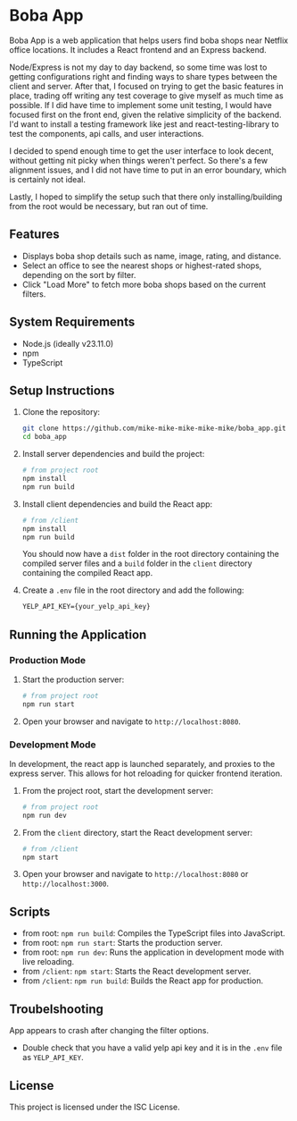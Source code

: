 # Boba App

Boba App is a web application that helps users find boba shops near Netflix office locations. It includes a React frontend and an Express backend.

Node/Express is not my day to day backend, so some time was lost to getting configurations right and finding ways to share types between the client and server. After that, I focused on trying to get the basic features in place, trading off writing any test coverage to give myself as much time as possible. If I did have time to implement some unit testing, I would have focused first on the front end, given the relative simplicity of the backend. I'd want to install a testing framework like jest and react-testing-library to test the components, api calls, and user interactions.

I decided to spend enough time to get the user interface to look decent, without getting nit picky when things weren't perfect. So there's a few alignment issues, and I did not have time to put in an error boundary, which is certainly not ideal.

Lastly, I hoped to simplify the setup such that there only installing/building from the root would be necessary, but ran out of time.

## Features

- Displays boba shop details such as name, image, rating, and distance.
- Select an office to see the nearest shops or highest-rated shops, depending on the sort by filter.
- Click "Load More" to fetch more boba shops based on the current filters.

## System Requirements

- Node.js (ideally v23.11.0)
- npm
- TypeScript

## Setup Instructions

1. Clone the repository:

   ```bash
   git clone https://github.com/mike-mike-mike-mike-mike/boba_app.git
   cd boba_app
   ```

2. Install server dependencies and build the project:

   ```bash
   # from project root
   npm install
   npm run build
   ```

3. Install client dependencies and build the React app:

   ```bash
   # from /client
   npm install
   npm run build
   ```

    You should now have a `dist` folder in the root directory containing the compiled server files and a `build` folder in the `client` directory containing the compiled React app.

4. Create a `.env` file in the root directory and add the following:

   ```txt
   YELP_API_KEY={your_yelp_api_key}
   ```

## Running the Application

### Production Mode

1. Start the production server:

   ```bash
   # from project root
   npm run start
   ```

2. Open your browser and navigate to `http://localhost:8080`.

### Development Mode

In development, the react app is launched separately, and proxies to the express server. This allows for hot reloading for quicker frontend iteration.

1. From the project root, start the development server:

   ```bash
   # from project root
   npm run dev
   ```

2. From the `client` directory, start the React development server:

   ```bash
   # from /client
   npm start
   ```

3. Open your browser and navigate to `http://localhost:8080` or `http://localhost:3000`.

## Scripts

- from root: `npm run build`: Compiles the TypeScript files into JavaScript.
- from root: `npm run start`: Starts the production server.
- from root: `npm run dev`: Runs the application in development mode with live reloading.
- from `/client`: `npm start`: Starts the React development server.
- from `/client`: `npm run build`: Builds the React app for production.

## Troubelshooting

App appears to crash after changing the filter options.

- Double check that you have a valid yelp api key and it is in the `.env` file as `YELP_API_KEY`.

## License

This project is licensed under the ISC License.
